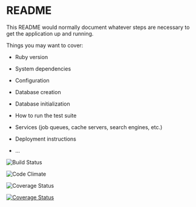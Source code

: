 # README

This README would normally document whatever steps are necessary to get the
application up and running.

Things you may want to cover:

* Ruby version

* System dependencies

* Configuration

* Database creation

* Database initialization

* How to run the test suite

* Services (job queues, cache servers, search engines, etc.)

* Deployment instructions

* ...

![Build Status](https://codeship.com/projects/5841d390-584b-0135-0fa3-36f0cd9b538f/status?branch=master)

![Code Climate](https://codeclimate.com/github/Pnelson89/boggle.png)

![Coverage Status](https://coveralls.io/repos/Pnelson89/boggle/badge.png)

[![Coverage Status](https://coveralls.io/repos/github/Pnelson89/boggle/badge.svg?branch=master)](https://coveralls.io/github/Pnelson89/boggle?branch=master)
